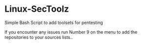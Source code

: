 # Linux-SecToolz
Simple Bash Script to add toolsets for pentesting

If you encounter any issues run Number 9 on the menu to add the repositories to your sources lists..
